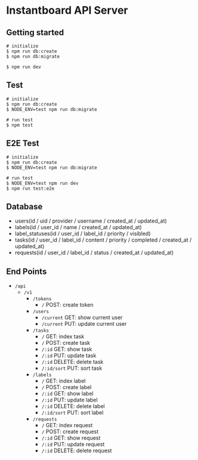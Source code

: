 # Instantboard API Server

## Getting started

```
# initialize
$ npm run db:create
$ npm run db:migrate

$ npm run dev
```

## Test

```
# initialize
$ npm run db:create
$ NODE_ENV=test npm run db:migrate

# run test
$ npm test
```

## E2E Test

```
# initialize
$ npm run db:create
$ NODE_ENV=test npm run db:migrate

# run test
$ NODE_ENV=test npm run dev
$ npm run test:e2e
```

## Database

- users(id / uid / provider / username / created_at / updated_at)
- labels(id / user_id / name / created_at / updated_at)
- label_statuses(id / user_id / label_id / priority / visibled)
- tasks(id / user_id / label_id / content / priority / completed / created_at / updated_at)
- requests(id / user_id / label_id / status / created_at / updated_at)

## End Points

- `/api`
  - `/v1`
    - `/tokens`
      - `/` POST: create token
    - `/users`
      - `/current` GET: show current user
      - `/current` PUT: update current user
    - `/tasks`
      - `/` GET: index task
      - `/` POST: create task
      - `/:id` GET: show task
      - `/:id` PUT: update task
      - `/:id` DELETE: delete task
      - `/:id/sort` PUT: sort task
    - `/labels`
      - `/` GET: index label
      - `/` POST: create label
      - `/:id` GET: show label
      - `/:id` PUT: update label
      - `/:id` DELETE: delete label
      - `/:id/sort` PUT: sort label
    - `/requests`
      - `/` GET: index request
      - `/` POST: create request
      - `/:id` GET: show request
      - `/:id` PUT: update request
      - `/:id` DELETE: delete request

